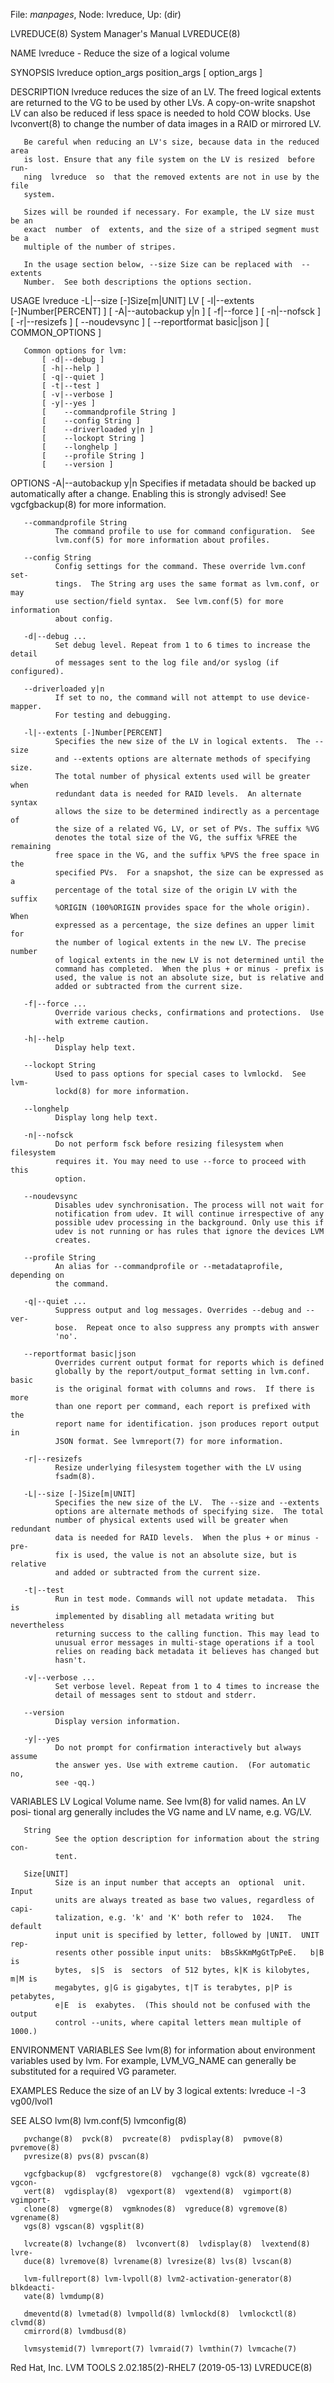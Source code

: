 File: *manpages*,  Node: lvreduce,  Up: (dir)

LVREDUCE(8)                 System Manager's Manual                LVREDUCE(8)



NAME
       lvreduce - Reduce the size of a logical volume

SYNOPSIS
       lvreduce option_args position_args
           [ option_args ]

DESCRIPTION
       lvreduce  reduces  the  size  of  an  LV. The freed logical extents are
       returned to the VG to be used by other LVs. A copy-on-write snapshot LV
       can  also  be  reduced  if less space is needed to hold COW blocks. Use
       lvconvert(8) to change the number of data images in a RAID or  mirrored
       LV.

       Be careful when reducing an LV's size, because data in the reduced area
       is lost. Ensure that any file system on the LV is resized  before  run‐
       ning  lvreduce  so  that the removed extents are not in use by the file
       system.

       Sizes will be rounded if necessary. For example, the LV size must be an
       exact  number  of  extents, and the size of a striped segment must be a
       multiple of the number of stripes.

       In the usage section below, --size Size can be replaced with  --extents
       Number.  See both descriptions the options section.

USAGE
       lvreduce -L|--size [-]Size[m|UNIT] LV
           [ -l|--extents [-]Number[PERCENT] ]
           [ -A|--autobackup y|n ]
           [ -f|--force ]
           [ -n|--nofsck ]
           [ -r|--resizefs ]
           [    --noudevsync ]
           [    --reportformat basic|json ]
           [ COMMON_OPTIONS ]

       Common options for lvm:
           [ -d|--debug ]
           [ -h|--help ]
           [ -q|--quiet ]
           [ -t|--test ]
           [ -v|--verbose ]
           [ -y|--yes ]
           [    --commandprofile String ]
           [    --config String ]
           [    --driverloaded y|n ]
           [    --lockopt String ]
           [    --longhelp ]
           [    --profile String ]
           [    --version ]

OPTIONS
       -A|--autobackup y|n
              Specifies if metadata should be backed up automatically after a
              change.  Enabling this is strongly advised! See vgcfgbackup(8)
              for more information.

       --commandprofile String
              The command profile to use for command configuration.  See
              lvm.conf(5) for more information about profiles.

       --config String
              Config settings for the command. These override lvm.conf set‐
              tings.  The String arg uses the same format as lvm.conf, or may
              use section/field syntax.  See lvm.conf(5) for more information
              about config.

       -d|--debug ...
              Set debug level. Repeat from 1 to 6 times to increase the detail
              of messages sent to the log file and/or syslog (if configured).

       --driverloaded y|n
              If set to no, the command will not attempt to use device-mapper.
              For testing and debugging.

       -l|--extents [-]Number[PERCENT]
              Specifies the new size of the LV in logical extents.  The --size
              and --extents options are alternate methods of specifying size.
              The total number of physical extents used will be greater when
              redundant data is needed for RAID levels.  An alternate syntax
              allows the size to be determined indirectly as a percentage of
              the size of a related VG, LV, or set of PVs. The suffix %VG
              denotes the total size of the VG, the suffix %FREE the remaining
              free space in the VG, and the suffix %PVS the free space in the
              specified PVs.  For a snapshot, the size can be expressed as a
              percentage of the total size of the origin LV with the suffix
              %ORIGIN (100%ORIGIN provides space for the whole origin).  When
              expressed as a percentage, the size defines an upper limit for
              the number of logical extents in the new LV. The precise number
              of logical extents in the new LV is not determined until the
              command has completed.  When the plus + or minus - prefix is
              used, the value is not an absolute size, but is relative and
              added or subtracted from the current size.

       -f|--force ...
              Override various checks, confirmations and protections.  Use
              with extreme caution.

       -h|--help
              Display help text.

       --lockopt String
              Used to pass options for special cases to lvmlockd.  See lvm‐
              lockd(8) for more information.

       --longhelp
              Display long help text.

       -n|--nofsck
              Do not perform fsck before resizing filesystem when filesystem
              requires it. You may need to use --force to proceed with this
              option.

       --noudevsync
              Disables udev synchronisation. The process will not wait for
              notification from udev. It will continue irrespective of any
              possible udev processing in the background. Only use this if
              udev is not running or has rules that ignore the devices LVM
              creates.

       --profile String
              An alias for --commandprofile or --metadataprofile, depending on
              the command.

       -q|--quiet ...
              Suppress output and log messages. Overrides --debug and --ver‐
              bose.  Repeat once to also suppress any prompts with answer
              'no'.

       --reportformat basic|json
              Overrides current output format for reports which is defined
              globally by the report/output_format setting in lvm.conf.  basic
              is the original format with columns and rows.  If there is more
              than one report per command, each report is prefixed with the
              report name for identification. json produces report output in
              JSON format. See lvmreport(7) for more information.

       -r|--resizefs
              Resize underlying filesystem together with the LV using
              fsadm(8).

       -L|--size [-]Size[m|UNIT]
              Specifies the new size of the LV.  The --size and --extents
              options are alternate methods of specifying size.  The total
              number of physical extents used will be greater when redundant
              data is needed for RAID levels.  When the plus + or minus - pre‐
              fix is used, the value is not an absolute size, but is relative
              and added or subtracted from the current size.

       -t|--test
              Run in test mode. Commands will not update metadata.  This is
              implemented by disabling all metadata writing but nevertheless
              returning success to the calling function. This may lead to
              unusual error messages in multi-stage operations if a tool
              relies on reading back metadata it believes has changed but
              hasn't.

       -v|--verbose ...
              Set verbose level. Repeat from 1 to 4 times to increase the
              detail of messages sent to stdout and stderr.

       --version
              Display version information.

       -y|--yes
              Do not prompt for confirmation interactively but always assume
              the answer yes. Use with extreme caution.  (For automatic no,
              see -qq.)

VARIABLES
       LV
              Logical  Volume  name.  See lvm(8) for valid names.  An LV posi‐
              tional arg generally includes the VG  name  and  LV  name,  e.g.
              VG/LV.

       String
              See the option description for information about the string con‐
              tent.

       Size[UNIT]
              Size is an input number that accepts an  optional  unit.   Input
              units are always treated as base two values, regardless of capi‐
              talization, e.g. 'k' and 'K' both refer to  1024.   The  default
              input unit is specified by letter, followed by |UNIT.  UNIT rep‐
              resents other possible input units:  bBsSkKmMgGtTpPeE.   b|B  is
              bytes,  s|S  is  sectors  of 512 bytes, k|K is kilobytes, m|M is
              megabytes, g|G is gigabytes, t|T is terabytes, p|P is petabytes,
              e|E  is  exabytes.  (This should not be confused with the output
              control --units, where capital letters mean multiple of 1000.)

ENVIRONMENT VARIABLES
       See lvm(8) for information about environment  variables  used  by  lvm.
       For example, LVM_VG_NAME can generally be substituted for a required VG
       parameter.

EXAMPLES
       Reduce the size of an LV by 3 logical extents:
       lvreduce -l -3 vg00/lvol1

SEE ALSO
       lvm(8) lvm.conf(5) lvmconfig(8)

       pvchange(8)  pvck(8)  pvcreate(8)  pvdisplay(8)  pvmove(8)  pvremove(8)
       pvresize(8) pvs(8) pvscan(8)

       vgcfgbackup(8)  vgcfgrestore(8)  vgchange(8) vgck(8) vgcreate(8) vgcon‐
       vert(8)  vgdisplay(8)  vgexport(8)  vgextend(8)  vgimport(8)  vgimport‐
       clone(8)  vgmerge(8)  vgmknodes(8)  vgreduce(8) vgremove(8) vgrename(8)
       vgs(8) vgscan(8) vgsplit(8)

       lvcreate(8) lvchange(8)  lvconvert(8)  lvdisplay(8)  lvextend(8)  lvre‐
       duce(8) lvremove(8) lvrename(8) lvresize(8) lvs(8) lvscan(8)

       lvm-fullreport(8) lvm-lvpoll(8) lvm2-activation-generator(8) blkdeacti‐
       vate(8) lvmdump(8)

       dmeventd(8) lvmetad(8) lvmpolld(8) lvmlockd(8)  lvmlockctl(8)  clvmd(8)
       cmirrord(8) lvmdbusd(8)

       lvmsystemid(7) lvmreport(7) lvmraid(7) lvmthin(7) lvmcache(7)



Red Hat, Inc.      LVM TOOLS 2.02.185(2)-RHEL7 (2019-05-13)        LVREDUCE(8)
